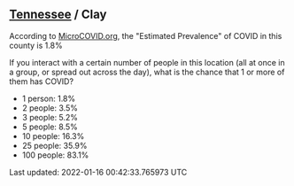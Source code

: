 
## [Tennessee](/united-states/tennessee) / Clay

According to [MicroCOVID.org](http://microcovid.org),
the "Estimated Prevalence" of COVID in this county is 1.8%

If you interact with a certain number of people in this location
(all at once in a group, or spread out across the day), what is the chance that
1 or more of them has COVID?

- 1 person: 1.8%
- 2 people: 3.5%
- 3 people: 5.2%
- 5 people: 8.5%
- 10 people: 16.3%
- 25 people: 35.9%
- 100 people: 83.1%

Last updated: 2022-01-16 00:42:33.765973 UTC
